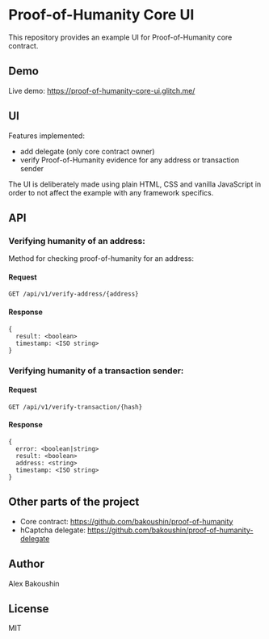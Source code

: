 # Proof-of-Humanity Core UI

This repository provides an example UI for Proof-of-Humanity core contract.

## Demo

Live demo: https://proof-of-humanity-core-ui.glitch.me/

## UI

Features implemented:
* add delegate (only core contract owner)
* verify Proof-of-Humanity evidence for any address or transaction sender

The UI is deliberately made using plain HTML, CSS and vanilla JavaScript in order to not affect the example with any framework specifics.

## API

### Verifying humanity of an address:

Method for checking proof-of-humanity for an address:

#### Request

```
GET /api/v1/verify-address/{address}
```

#### Response

```
{
  result: <boolean>
  timestamp: <ISO string>
}
```

### Verifying humanity of a transaction sender:

#### Request

```
GET /api/v1/verify-transaction/{hash}
```

#### Response

```
{
  error: <boolean|string>
  result: <boolean>
  address: <string>
  timestamp: <ISO string>
}
```

## Other parts of the project

* Core contract: https://github.com/bakoushin/proof-of-humanity
* hCaptcha delegate: https://github.com/bakoushin/proof-of-humanity-delegate

## Author

Alex Bakoushin

## License

MIT
